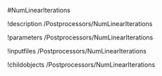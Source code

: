 <!-- MOOSE Object Documentation Stub: Remove this when content is added. -->
#NumLinearIterations

!description /Postprocessors/NumLinearIterations

!parameters /Postprocessors/NumLinearIterations

!inputfiles /Postprocessors/NumLinearIterations

!childobjects /Postprocessors/NumLinearIterations
